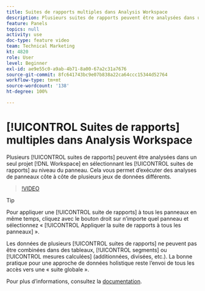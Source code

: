 ```yaml
---
title: Suites de rapports multiples dans Analysis Workspace
description: Plusieurs suites de rapports peuvent être analysées dans un seul projet Espace de travail en sélectionnant les suites de rapports au niveau du panneau. Cela vous permet d’exécuter des analyses de panneaux côte à côte de plusieurs jeux de données différents.
feature: Panels
topics: null
activity: use
doc-type: feature video
team: Technical Marketing
kt: 4820
role: User
level: Beginner
exl-id: ae9e55c0-a9ab-4b71-8a00-67a2c31a7676
source-git-commit: 8fc641743bc9e07b838a22ca64ccc15344d52764
workflow-type: tm+mt
source-wordcount: '138'
ht-degree: 100%

---
```


# [!UICONTROL Suites de rapports] multiples dans Analysis Workspace

Plusieurs [!UICONTROL suites de rapports] peuvent être analysées dans un seul projet [!DNL Workspace] en sélectionnant les [!UICONTROL suites de rapports] au niveau du panneau. Cela vous permet d’exécuter des analyses de panneaux côte à côte de plusieurs jeux de données différents.

>[!VIDEO](https://video.tv.adobe.com/v/36931/?quality=12&learn=on&captions=fre_fr)

>[!TIP]
>
> Pour appliquer une [!UICONTROL suite de rapports] à tous les panneaux en même temps, cliquez avec le bouton droit sur n’importe quel panneau et sélectionnez « [!UICONTROL Appliquer la suite de rapports à tous les panneaux] ».

Les données de plusieurs [!UICONTROL suites de rapports] ne peuvent pas être combinées dans des tableaux, [!UICONTROL segments] ou [!UICONTROL mesures calculées] (additionnées, divisées, etc.). La bonne pratique pour une approche de données holistique reste l’envoi de tous les accès vers une « suite globale ».

Pour plus d’informations, consultez la [documentation](https://experienceleague.adobe.com/docs/analytics/analyze/analysis-workspace/build-workspace-project/multiple-report-suites.html?lang=fr).
